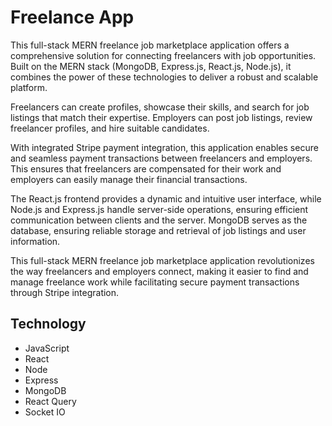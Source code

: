 # Freelance App

This full-stack MERN freelance job marketplace application offers a comprehensive solution for connecting freelancers with job opportunities. Built on the MERN stack (MongoDB, Express.js, React.js, Node.js), it combines the power of these technologies to deliver a robust and scalable platform.

Freelancers can create profiles, showcase their skills, and search for job listings that match their expertise. Employers can post job listings, review freelancer profiles, and hire suitable candidates.

With integrated Stripe payment integration, this application enables secure and seamless payment transactions between freelancers and employers. This ensures that freelancers are compensated for their work and employers can easily manage their financial transactions.

The React.js frontend provides a dynamic and intuitive user interface, while Node.js and Express.js handle server-side operations, ensuring efficient communication between clients and the server. MongoDB serves as the database, ensuring reliable storage and retrieval of job listings and user information.

This full-stack MERN freelance job marketplace application revolutionizes the way freelancers and employers connect, making it easier to find and manage freelance work while facilitating secure payment transactions through Stripe integration.

## Technology

- JavaScript
- React
- Node
- Express
- MongoDB
- React Query
- Socket IO

